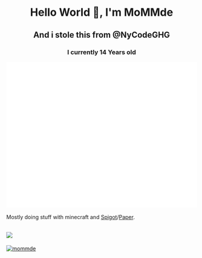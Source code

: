 <h1 align="center">
Hello World 👋, I'm MoMMde
</h1>
<h2 align="center">
And i stole this from @NyCodeGHG
</h2>
<h3 align="center">I currently 14 Years old</h3>

![GitHub metrics](https://github.com/MoMMde/MoMMde/blob/main/github-metrics.svg)

Mostly doing stuff with minecraft and [Spigot](https://spigotmc.org)/[Paper](https://papermc.io).

<br>
<img width="50px" src="https://brand.twitch.tv/assets/logos/svg/glitch/purple.svg">
</a>

<a href="https://twitter.com/mommde6" target="blank"><img align="center" src="https://cdn.jsdelivr.net/npm/simple-icons@3.0.1/icons/twitter.svg" alt="mommde" height="30" width="30" /></a>
